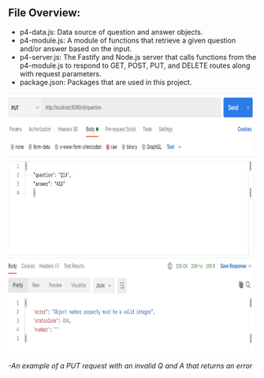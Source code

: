 ## File Overview:

- p4-data.js: Data source of question and answer objects.
- p4-module.js: A module of functions that retrieve a given question and/or answer based on the input.
- p4-server.js: The Fastify and Node.js server that calls functions from the p4-module.js to respond to GET, POST, PUT, and DELETE routes along with request parameters.
- package.json: Packages that are used in this project.

<img src="./p4-postman.png" alt="p4-postman.png" width="849" height="528">

_-An example of a PUT request with an invalid Q and A that returns an error_
